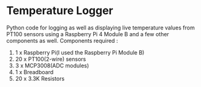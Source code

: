 # Temperature Logger
Python code for logging as well as displaying live temperature values from PT100 sensors using a Raspberry Pi 4 Module B and a few other components as well.
Components required :
1. 1 x Raspberry Pi(I used the Raspberry Pi Module B)
2. 20 x PT100(2-wire) sensors
3. 3 x MCP3008(ADC modules)
4. 1 x Breadboard
5. 20 x 3.3K Resistors 
